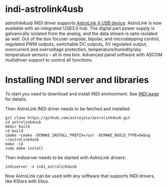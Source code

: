 # indi-astrolink4usb
astrolink4usb INDI driver supports [AstroLink 4 USB device](https://shop.astrojolo.com/astrolink/). AstroLink is now available with an integrated USB3.0 hub. The digital part power supply is galvanically isolated from the analog, and the data stream is opto-isolated as well. Out of the box focuser unipolar, bipolar, and microstepping control, regulated PWM outputs, switchable DC outputs, 5V regulated output,  overcurrent and overvoltage protection, temperature/humidity/sky temperature sensors – all in one box. Advanced panel software with ASCOM multidriver support to control all functions. 

# Installing INDI server and libraries
To start you need to download and install INDI environment. See [INDI page](http://indilib.org/download.html) for details. 

Then AstroLink INDI driver needs to be fetched and installed:

```
git clone https://github.com/astrojolo/astrolink4usb.git
cd astrolink4usb
mkdir build
cd build
cmake ~cmake -DCMAKE_INSTALL_PREFIX=/usr -DCMAKE_BUILD_TYPE=Debug ~/astrolink4usb 
make -j4
sudo make install
```

Then indiserver needs to be started with AstroLink drivers:

```
indiserver -v indi_astrolink4usb
```

Now AstroLink can be used with any software that supports INDI drivers, like KStars with Ekos.
